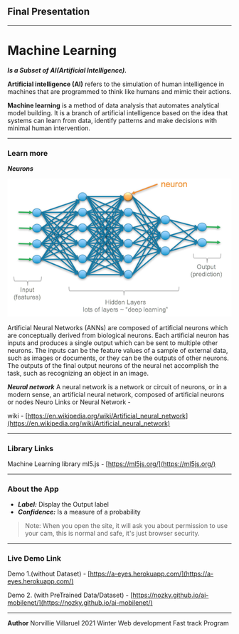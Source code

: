 ## Final Presentation
---
# Machine Learning
***Is a Subset of AI(Artificial Intelligence).***

**Artificial intelligence (AI)** refers to the simulation of human intelligence in machines that are programmed to think like humans and mimic their actions. 

**Machine learning** is a method of data analysis that automates analytical model building. It is a branch of artificial intelligence based on the idea that systems can learn from data, identify patterns and make decisions with minimal human intervention.

---
### Learn more

***Neurons***

![GitHub Logo](/images/neurons.jpg)

Artificial Neural Networks (ANNs) are composed of artificial neurons which are conceptually derived from biological neurons. Each artificial neuron has inputs and produces a single output which can be sent to multiple other neurons. The inputs can be the feature values of a sample of external data, such as images or documents, or they can be the outputs of other neurons. The outputs of the final output neurons of the neural net accomplish the task, such as recognizing an object in an image. 


***Neural network***
A neural network is a network or circuit of neurons, or in a modern sense, an artificial neural network, composed of artificial neurons or nodes
Neuro Links or Neural Network - []()

wiki - [https://en.wikipedia.org/wiki/Artificial_neural_network](https://en.wikipedia.org/wiki/Artificial_neural_network)

---
### Library Links
Machine Learning library
ml5.js - [https://ml5js.org/](https://ml5js.org/)

---
### About the App

- ***Label:*** Display the Output label
- ***Confidence:*** Is a measure of a probability

>Note: When you open the site, it will ask you about permission to use your cam, this is normal and safe, it's just browser security.

---
### Live Demo Link
Demo 1.(without Dataset) - [https://a-eyes.herokuapp.com/](https://a-eyes.herokuapp.com/)

Demo 2. (with PreTrained Data/Dataset) - [https://nozky.github.io/ai-mobilenet/](https://nozky.github.io/ai-mobilenet/) 

---
**Author**
Norvillie Villaruel
2021 Winter Web development Fast track Program